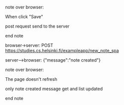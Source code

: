 note over browser:

When click "Save"

post request send to the server

end note



browser->server: POST https://studies.cs.helsinki.fi/exampleapp/new_note_spa

server-->browser: {"message":"note created"}



note over browser:

The page doesn't refresh

only note created message get and list updated

end note
